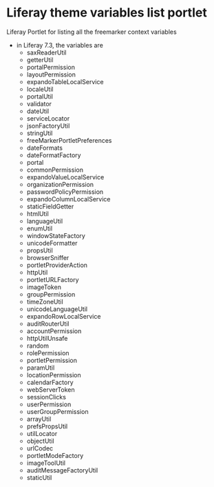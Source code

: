 # Liferay theme variables list portlet
Liferay Portlet for listing all the freemarker context variables
- in Liferay 7.3, the variables are
  - saxReaderUtil
  - getterUtil
  - portalPermission
  - layoutPermission
  - expandoTableLocalService
  - localeUtil
  - portalUtil
  - validator
  - dateUtil
  - serviceLocator
  - jsonFactoryUtil
  - stringUtil
  - freeMarkerPortletPreferences
  - dateFormats
  - dateFormatFactory
  - portal
  - commonPermission
  - expandoValueLocalService
  - organizationPermission
  - passwordPolicyPermission
  - expandoColumnLocalService
  - staticFieldGetter
  - htmlUtil
  - languageUtil
  - enumUtil
  - windowStateFactory
  - unicodeFormatter
  - propsUtil
  - browserSniffer
  - portletProviderAction
  - httpUtil
  - portletURLFactory
  - imageToken
  - groupPermission
  - timeZoneUtil
  - unicodeLanguageUtil
  - expandoRowLocalService
  - auditRouterUtil
  - accountPermission
  - httpUtilUnsafe
  - random
  - rolePermission
  - portletPermission
  - paramUtil
  - locationPermission
  - calendarFactory
  - webServerToken
  - sessionClicks
  - userPermission
  - userGroupPermission
  - arrayUtil
  - prefsPropsUtil
  - utilLocator
  - objectUtil
  - urlCodec
  - portletModeFactory
  - imageToolUtil
  - auditMessageFactoryUtil
  - staticUtil
